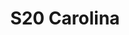 ---
title: S20 Carolina
permalink: "/teams/carolina"
teamslug: carolina
members:
- Barry Mauck (Captain)
- Jamil Ludd (QB)
- Tucker Biffel
- Brett Chambers
- Scott Cuviello
- Marlon Davis
- Daniel Honeycutt
- John Kwak
- Manuel Montes de Oca
- Paul Pham
- Charles Roth
- Del'vaunte Scott
- Sean Wilkerson
teamid: 7118
name: S20 Carolina
division: ''
---